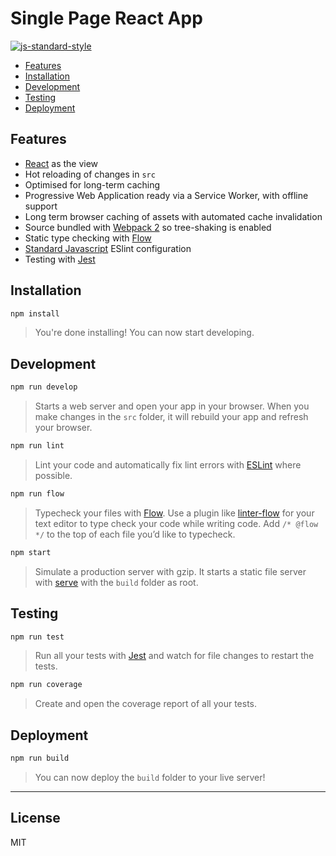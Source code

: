# Single Page React App
[![js-standard-style](https://img.shields.io/badge/code%20style-standard-brightgreen.svg)](https://github.com/feross/standard)

- [Features](#features)
- [Installation](#installation)
- [Development](#development)
- [Testing](#testing)
- [Deployment](#deployment)


## Features
- [React](https://facebook.github.io/react/) as the view
- Hot reloading of changes in `src`
- Optimised for long-term caching
- Progressive Web Application ready via a Service Worker, with offline support
- Long term browser caching of assets with automated cache invalidation
- Source bundled with [Webpack 2](https://webpack.js.org/) so tree-shaking is enabled
- Static type checking with [Flow](https://flowtype.org/)
- [Standard Javascript](http://standardjs.com/) ESlint configuration
- Testing with [Jest](https://facebook.github.io/jest/)


## Installation

```sh
npm install
```

> You're done installing! You can now start developing.


## Development

```sh
npm run develop
```

> Starts a web server and open your app in your browser. When you make changes in the `src` folder, it will rebuild your app and refresh your browser.

```sh
npm run lint
```

> Lint your code and automatically fix lint errors with [ESLint](http://eslint.org/) where possible.

```sh
npm run flow
```

> Typecheck your files with [Flow](https://flowtype.org/). Use a plugin like [linter-flow](https://atom.io/packages/linter-flow) for your text editor to type check your code while writing code. Add `/* @flow */` to the top of each file you’d like to typecheck.

```sh
npm start
```

> Simulate a production server with gzip. It starts a static file server with [serve](https://github.com/zeit/serve) with the `build` folder as root.


## Testing

```sh
npm run test
```

> Run all your tests with [Jest](https://facebook.github.io/jest/) and watch for file changes to restart the tests.

```sh
npm run coverage
```

> Create and open the coverage report of all your tests.


## Deployment

```sh
npm run build
```

> You can now deploy the `build` folder to your live server!


---


## License

MIT
